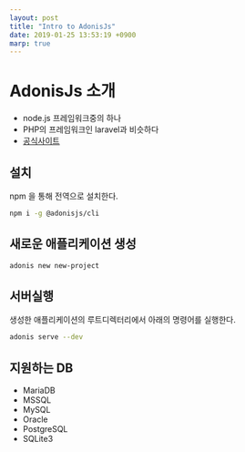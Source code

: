 ```yaml
---
layout: post
title: "Intro to AdonisJs"
date: 2019-01-25 13:53:19 +0900
marp: true
---
```


# AdonisJs 소개

- node.js 프레임워크중의 하나
- PHP의 프레임워크인 laravel과 비슷하다
- [공식사이트](https://adonisjs.com/)

## 설치

npm 을 통해 전역으로 설치한다.

```sh
npm i -g @adonisjs/cli
```

## 새로운 애플리케이션 생성

```sh
adonis new new-project
```

## 서버실행

생성한 애플리케이션의 루트디렉터리에서 아래의 명령어를 실행한다.

```sh
adonis serve --dev
```

## 지원하는 DB

- MariaDB
- MSSQL
- MySQL
- Oracle
- PostgreSQL
- SQLite3
